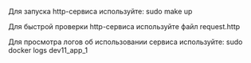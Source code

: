 Для запуска http-сервиса используйте: sudo make up

Для быстрой проверки http-сервиса используйте файл request.http

Для просмотра логов об использовании сервиса используйте: sudo docker logs dev11_app_1